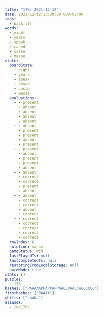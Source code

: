 ```yaml
---
title: "176: 2021-12-12"
date: 2021-12-12T13:39:00.000-08:00
tags:
  - backfill
words:
  - eight
  - years
  - speak
  - cased
  - caste
  - masse
state:
  boardState:
    - eight
    - years
    - speak
    - cased
    - caste
    - masse
  evaluations:
    - - present
      - absent
      - absent
      - absent
      - absent
    - - absent
      - present
      - present
      - absent
      - present
    - - present
      - absent
      - present
      - present
      - absent
    - - absent
      - correct
      - correct
      - present
      - absent
    - - absent
      - correct
      - correct
      - absent
      - correct
    - - correct
      - correct
      - correct
      - correct
      - correct
  rowIndex: 6
  solution: masse
  gameStatus: WIN
  lastPlayedTs: null
  lastCompletedTs: null
  restoringFromLocalStorage: null
  hardMode: true
stats: {}
puzzles:
  - 176
hashes: ["PAAAAAPPAPPAPPAACCPAACCACCCCCC"]
firsthashes: ["PAAAA"]
shifts: ["shabo"]
aliases:
  - /w/176/
---
```

<!-- more -->
